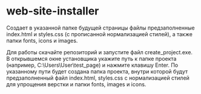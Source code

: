 # web-site-installer
Создает в указанной папке будущей страницы файлы предзаполненные index.html и styles.css (с прописанной нормализацией стилей), а также папки fonts, icons и images.

Для работы скачайте репозиторий и запустите файл create_project.exe.
В открывшемся окне установщика укажите путь к папке проекта (например, C:\Users\User\test_page) и нажмите клавишу Enter.
По указанному пути будет создана папка проекта, внутри которой будут предзаполненный файл index.html, styles.css с нормализацией стилей для упрощения верстки и папки fonts, images и icons.
